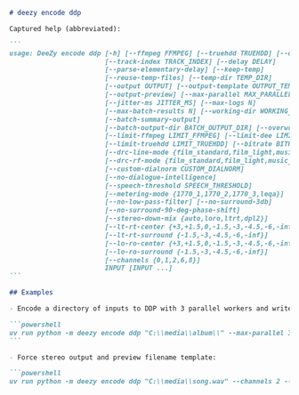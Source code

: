 ````markdown
# deezy encode ddp

Captured help (abbreviated):

```
usage: DeeZy encode ddp [-h] [--ffmpeg FFMPEG] [--truehdd TRUEHDD] [--dee DEE]
                        [--track-index TRACK_INDEX] [--delay DELAY]
                        [--parse-elementary-delay] [--keep-temp]
                        [--reuse-temp-files] [--temp-dir TEMP_DIR]
                        [--output OUTPUT] [--output-template OUTPUT_TEMPLATE]
                        [--output-preview] [--max-parallel MAX_PARALLEL]
                        [--jitter-ms JITTER_MS] [--max-logs N]
                        [--max-batch-results N] [--working-dir WORKING_DIR]
                        [--batch-summary-output]
                        [--batch-output-dir BATCH_OUTPUT_DIR] [--overwrite]
                        [--limit-ffmpeg LIMIT_FFMPEG] [--limit-dee LIMIT_DEE]
                        [--limit-truehdd LIMIT_TRUEHDD] [--bitrate BITRATE]
                        [--drc-line-mode {film_standard,film_light,music_standard,music_light,speech}]
                        [--drc-rf-mode {film_standard,film_light,music_standard,music_light,speech}]
                        [--custom-dialnorm CUSTOM_DIALNORM]
                        [--no-dialogue-intelligence]
                        [--speech-threshold SPEECH_THRESHOLD]
                        [--metering-mode {1770_1,1770_2,1770_3,leqa}]
                        [--no-low-pass-filter] [--no-surround-3db]
                        [--no-surround-90-deg-phase-shift]
                        [--stereo-down-mix {auto,loro,ltrt,dpl2}]
                        [--lt-rt-center {+3,+1.5,0,-1.5,-3,-4.5,-6,-inf}]
                        [--lt-rt-surround {-1.5,-3,-4.5,-6,-inf}]
                        [--lo-ro-center {+3,+1.5,0,-1.5,-3,-4.5,-6,-inf}]
                        [--lo-ro-surround {-1.5,-3,-4.5,-6,-inf}]
                        [--channels {0,1,2,6,8}]
                        INPUT [INPUT ...]
```

## Examples

- Encode a directory of inputs to DDP with 3 parallel workers and write outputs to a batch dir:

```powershell
uv run python -m deezy encode ddp "C:\\media\\album\\" --max-parallel 3 --batch-summary-output --batch-output-dir "C:\\out\\ddp"
```

- Force stereo output and preview filename template:

```powershell
uv run python -m deezy encode ddp "C:\\media\\song.wav" --channels 2 --output-template "{title}_{channels}.ddp" --output-preview
````
